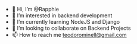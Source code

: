 - 👋 Hi, I’m @Rapphie
- 👀 I’m interested in backend development
- 🌱 I’m currently learning NodeJS and Django
- 💞️ I’m looking to collaborate on Backend Projects
- 📫 How to reach me teodorominell@gmail.com

<!---
Rapphie/Rapphie is a ✨ special ✨ repository because its `README.md` (this file) appears on your GitHub profile.
You can click the Preview link to take a look at your changes.
--->
